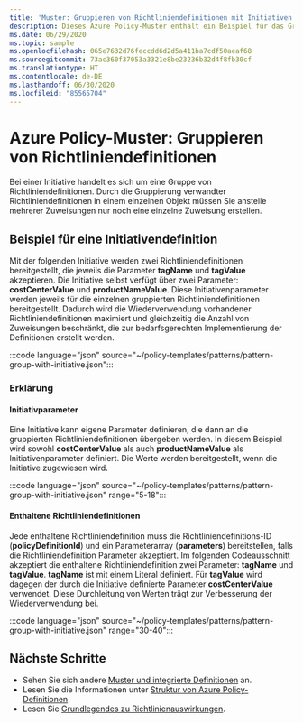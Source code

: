 ```yaml
---
title: 'Muster: Gruppieren von Richtliniendefinitionen mit Initiativen'
description: Dieses Azure Policy-Muster enthält ein Beispiel für das Gruppieren von Richtliniendefinitionen in einer Initiative.
ms.date: 06/29/2020
ms.topic: sample
ms.openlocfilehash: 065e7632d76feccdd6d2d5a411ba7cdf50aeaf68
ms.sourcegitcommit: 73ac360f37053a3321e8be23236b32d4f8fb30cf
ms.translationtype: HT
ms.contentlocale: de-DE
ms.lasthandoff: 06/30/2020
ms.locfileid: "85565704"
---
```

# <a name="azure-policy-pattern-group-policy-definitions"></a>Azure Policy-Muster: Gruppieren von Richtliniendefinitionen

Bei einer Initiative handelt es sich um eine Gruppe von Richtliniendefinitionen. Durch die Gruppierung verwandter Richtliniendefinitionen in einem einzelnen Objekt müssen Sie anstelle mehrerer Zuweisungen nur noch eine einzelne Zuweisung erstellen.

## <a name="sample-initiative-definition"></a>Beispiel für eine Initiativendefinition

Mit der folgenden Initiative werden zwei Richtliniendefinitionen bereitgestellt, die jeweils die Parameter **tagName** und **tagValue** akzeptieren. Die Initiative selbst verfügt über zwei Parameter: **costCenterValue** und **productNameValue**.
Diese Initiativenparameter werden jeweils für die einzelnen gruppierten Richtliniendefinitionen bereitgestellt. Dadurch wird die Wiederverwendung vorhandener Richtliniendefinitionen maximiert und gleichzeitig die Anzahl von Zuweisungen beschränkt, die zur bedarfsgerechten Implementierung der Definitionen erstellt werden.

:::code language="json" source="~/policy-templates/patterns/pattern-group-with-initiative.json":::

### <a name="explanation"></a>Erklärung

#### <a name="initiative-parameters"></a>Initiativparameter

Eine Initiative kann eigene Parameter definieren, die dann an die gruppierten Richtliniendefinitionen übergeben werden.
In diesem Beispiel wird sowohl **costCenterValue** als auch **productNameValue** als Initiativenparameter definiert. Die Werte werden bereitgestellt, wenn die Initiative zugewiesen wird.

:::code language="json" source="~/policy-templates/patterns/pattern-group-with-initiative.json" range="5-18":::

#### <a name="includes-policy-definitions"></a>Enthaltene Richtliniendefinitionen

Jede enthaltene Richtliniendefinition muss die Richtliniendefinitions-ID (**policyDefinitionId**) und ein Parameterarray (**parameters**) bereitstellen, falls die Richtliniendefinition Parameter akzeptiert. Im folgenden Codeausschnitt akzeptiert die enthaltene Richtliniendefinition zwei Parameter: **tagName** und **tagValue**. **tagName** ist mit einem Literal definiert. Für **tagValue** wird dagegen der durch die Initiative definierte Parameter **costCenterValue** verwendet. Diese Durchleitung von Werten trägt zur Verbesserung der Wiederverwendung bei.

:::code language="json" source="~/policy-templates/patterns/pattern-group-with-initiative.json" range="30-40":::

## <a name="next-steps"></a>Nächste Schritte

- Sehen Sie sich andere [Muster und integrierte Definitionen](./index.md) an.
- Lesen Sie die Informationen unter [Struktur von Azure Policy-Definitionen](../concepts/definition-structure.md).
- Lesen Sie [Grundlegendes zu Richtlinienauswirkungen](../concepts/effects.md).